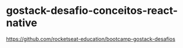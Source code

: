 # gostack-desafio-conceitos-react-native
https://github.com/rocketseat-education/bootcamp-gostack-desafios
